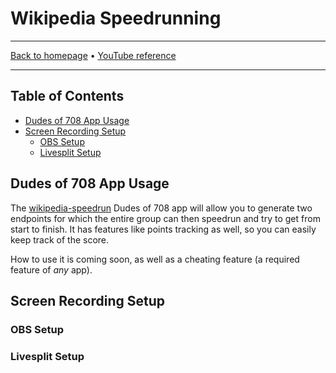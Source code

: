 # Wikipedia Speedrunning

-----

[Back to homepage](../..) • [YouTube reference](..)

-----

## Table of Contents

* [Dudes of 708 App Usage](#dudes-of-708-app-usage)
* [Screen Recording Setup](#screen-recording-setup)
  * [OBS Setup](#obs-setup)
  * [Livesplit Setup](#livesplit-setup)

## Dudes of 708 App Usage

The [wikipedia-speedrun](https://github.com/dudesof708/wikipedia-speedrun) Dudes of 708 app will allow you to generate two endpoints for which the entire group can then speedrun and try to get from start to finish. It has features like points tracking as well, so you can easily keep track of the score.

How to use it is coming soon, as well as a cheating feature (a required feature of *any* app).

## Screen Recording Setup

### OBS Setup

### Livesplit Setup
